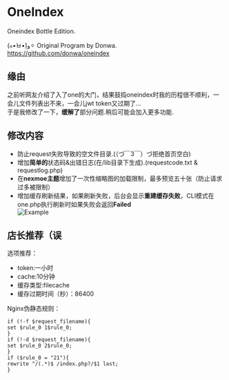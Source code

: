 # OneIndex
Oneindex Bottle Edition.   

(๑•̀ㅂ•́)و✧  Original Program by Donwa.  
<https://github.com/donwa/oneindex>  

## 缘由  
之前听网友介绍了入了one的大门，结果鼓捣oneindex时我的历程很不顺利，一会儿文件列表出不来，一会儿jwt token又过期了...   
于是我修改了一下，**缓解了**部分问题.稍后可能会加入更多功能.  

## 修改内容  
* 防止request失败导致的空文件目录.(（づ￣3￣）づ拒绝首页空白)   
* 增加**简单的**状态码&出错日志(在/lib目录下生成).(requestcode.txt & requestlog.php)  
* 在**nexmoe主题**增加了一次性缩略图的加载限制，最多预览五十张（防止请求过多被限制）  
* 增加缓存刷新结果，如果刷新失败，后台会显示**重建缓存失败**，CLI模式在one.php执行刷新时如果失败会返回**Failed**  
  ![Example](https://ww2.sinaimg.cn/large/ed039e1fgy1g15sddvme4j20bg0650sh)  

## 店长推荐（误  
 选项推荐：  
 * token:一小时  
 * cache:10分钟  
 * 缓存类型:filecache  
 * 缓存过期时间（秒）：86400  
 
 Nginx伪静态规则： 
 ```
 if (!-f $request_filename){  
set $rule_0 1$rule_0;  
}  
if (!-d $request_filename){  
set $rule_0 2$rule_0;  
}  
if ($rule_0 = "21"){  
rewrite ^/(.*)$ /index.php?/$1 last;  
}  
 ```